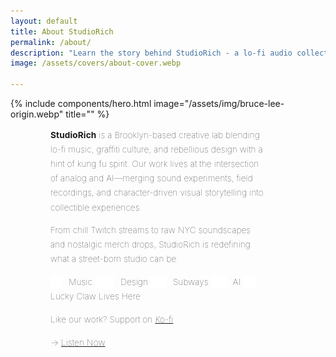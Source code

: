 ```yaml
---
layout: default
title: About StudioRich
permalink: /about/
description: "Learn the story behind StudioRich - a lo-fi audio collective blending sound therapy and visual storytelling."
image: /assets/covers/about-cover.webp

---
```

{% include components/hero.html 
  image="/assets/img/bruce-lee-origin.webp" 
  title="" %}

<section class="about-page">
  <!--<h1>About<br>StudioRich:<br>Origins</h1>-->
<section class="about-content">
  <p><strong>StudioRich</strong> is a Brooklyn-based creative lab blending lo-fi music, graffiti culture, and rebellious design with a hint of kung fu spirit. Our work lives at the intersection of analog and AI—merging sound experiments, field recordings, and character-driven visual storytelling into collectible experiences.</p>

  <p>From chill Twitch streams to raw NYC soundscapes and nostalgic merch drops, StudioRich is redefining what a street-born studio can be.</p>


  <div class="tagline">
  <img src="/assets/icons/musicnote.svg" alt="Music"> Music 
  <img src="/assets/icons/fadervertical.svg" alt="Design"> Design 
  <img src="/assets/icons/headphones.svg" alt="Subways"> Subways 
  <img src="/assets/icons/record.svg" alt="AI"> AI 
  <img src="/assets/icons/catpaws.svg" alt="Lucky Claw"> Lucky Claw Lives Here
</div>

  <p>Like our work? Support on <a href="https://ko-fi.com/studiorich" target="_blank">Ko-fi</a></p>

  <p>→ <a href="#">Listen Now</a></p>
  </section>
</section>

<style>
.about-page h1 {
  padding-left: 4rem;  
  font-size: 5.5rem;         /* Bigger title */
  font-weight: 200;
  line-height: 1.1;
  margin-bottom: 2rem;
}

.about-content {
   /* Pull content up */
  padding-left: 4rem;      /* Left breathing room */
  padding-right: 6rem;     /* Extra space on the right */
  font-size: .85rem;
  line-height: 1.7;
  font-weight: 100;
  letter-spacing: 0.01em;
  max-width: 500px;
}

.tagline img {
  height: 20px;        /* adjust size here */
  vertical-align: middle;
  filter: brightness(0) invert(1); /* make white */
  margin-right: 6px;   /* space between icon and text */
}


</style>